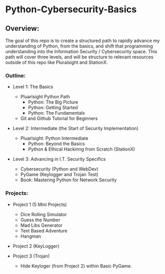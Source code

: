 # Python-Cybersecurity-Basics

## Overview:
The goal of this repo is to create a structured path to rapidly advance my understanding of Python, from the basics, and shift that programming understanding into the Information Security / Cybersecurity space. This path will cover three levels, and will be structure to relevant resources outside of this repo like Pluralsight and StationX. 

### Outline: 
  - Level 1: The Basics
      - Pluarlsight Python Path
          - Python: The Big Picture
          - Python: Getting Started
          - Python: The Fundamentals
      - Git and Github Tutorial for Beginners
       
  - Level 2: Intermediate (the Start of Security Implementation)
      - Pluarlsight: Python Intermediate
          - Python: Beyond the Basics
          - Python & Ethical Hackinng from Scratch (StationX)

  - Level 3: Advancing in I.T. Security Specifics
      - Cybersecurity (Python and WebDev)
      - PyGame (Keylogger and Trojan Test)
      - Book: Mastering Python for Network Security
   
### Projects:
  - Project 1 (5 Mini Projects)
      - Dice Rolling Simulator
      - Guess the Number
      - Mad Libs Generator
      - Text Based Adventure
      - Hangman

  - Project 2 (KeyLogger)
    
  - Project 3 (Trojan)
      - Hide Keyloger (from Project 2) within Basic PyGame.
